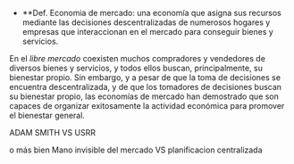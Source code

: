 * **Def. Economia de mercado: una economía que asigna sus recursos mediante las decisiones descentralizadas de numerosos hogares y empresas que interaccionan en el mercado para conseguir bienes y servicios.

En el *libre mercado* coexisten muchos compradores y vendedores de diversos bienes y servicios, y todos ellos buscan, principalmente, su bienestar propio. Sin embargo, y a pesar de que la toma de decisiones se encuentra descentralizada, y de que los tomadores de decisiones buscan su bienestar propio, las economías de mercado han demostrado que son capaces de organizar exitosamente la actividad económica para promover el bienestar general.


ADAM SMITH VS USRR 

o más bien Mano invisible del mercado VS planificacion centralizada 